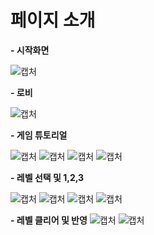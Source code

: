 # 페이지 소개

**- 시작화면**
  
![캡처](https://github.com/tekies09/ComeComeHome/blob/main/image/Intro.JPG)
  
**- 로비**
  
![캡처](https://github.com/tekies09/ComeComeHome/blob/main/image/lobby.JPG)

  
**- 게임 튜토리얼**
  
![캡처](https://github.com/tekies09/ComeComeHome/blob/main/image/tuto.JPG)
![캡처](https://github.com/tekies09/ComeComeHome/blob/main/image/tuto2.JPG)
![캡처](https://github.com/tekies09/ComeComeHome/blob/main/image/tuto3.JPG)
![캡처](https://github.com/tekies09/ComeComeHome/blob/main/image/tuto4.JPG)
  
**- 레벨 선택 및 1,2,3**
  
![캡처](https://github.com/tekies09/ComeComeHome/blob/main/image/level.JPG)
![캡처](https://github.com/tekies09/ComeComeHome/blob/main/image/level1.JPG)
![캡처](https://github.com/tekies09/ComeComeHome/blob/main/image/level2.JPG)
![캡처](https://github.com/tekies09/ComeComeHome/blob/main/image/level3.JPG)


  
**- 레벨 클리어 및 반영**
![캡처](https://github.com/tekies09/ComeComeHome/blob/main/image/clear.JPG)
![캡처](https://github.com/tekies09/ComeComeHome/blob/main/image/clearsave.JPG)
